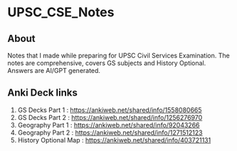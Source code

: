 # UPSC_CSE_Notes

## About

Notes that I made while preparing for UPSC Civil Services Examination. The notes are comprehensive, covers GS subjects and History Optional. Answers are AI/GPT generated.

## Anki Deck links
1. GS Decks Part 1 : https://ankiweb.net/shared/info/1558080665
2. GS Decks Part 2 : https://ankiweb.net/shared/info/1256276970
3. Geography Part 1 : https://ankiweb.net/shared/info/92043266
4. Geography Part 2 : https://ankiweb.net/shared/info/1271512123
5. History Optional Map : https://ankiweb.net/shared/info/403721131
